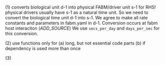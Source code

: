 <!--
SPDX-FileCopyrightText: 2025 Helmholtz-Zentrum hereon GmbH

SPDX-License-Identifier: Apache-2.0
-->

(1)
converts biological unit d-1 into physical FABM/driver unit s-1 for RHS!
physical drivers usually have s-1 as a natural time unit.  So we
need to convert the biological time unit d-1 into s-1.
We agree to make all rate constants and parameters in fabm.yaml in d-1.
Conversion occurs at fabm host interaciton (_ADD_SOURCE_)
We use `secs_per_day` and `days_per_sec` for this conversion.

(2)
use functions only for
 (a) long, but not essential code parts
 (b) if dependency is used more than once

 (3)
